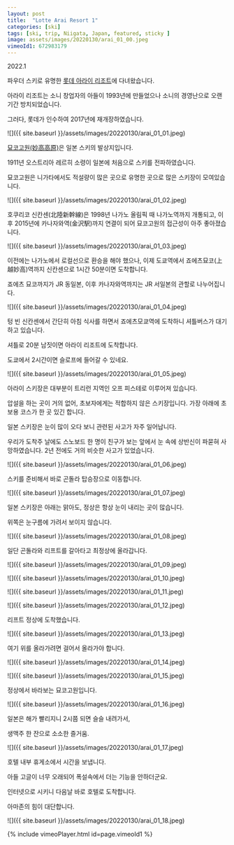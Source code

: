 ```yaml
---
layout: post
title:  "Lotte Arai Resort 1"
categories: [ski]
tags: [ski, trip, Niigata, Japan, featured, sticky ]
image: assets/images/20220130/arai_01_00.jpeg
vimeoId1: 672983179
---
```


2022.1

파우더 스키로 유명한 [롯데 아라이 리조트][arai1]에 다녀왔습니다.

아라이 리조트는 소니 창업자의 아들이 1993년에 만들었으나 소니의 경영난으로 오랜기간 방치되었습니다.

그러다, 롯데가 인수하여 2017년에 재개장하였습니다.

![]({{ site.baseurl }}/assets/images/20220130/arai_01_01.jpeg)

[묘코고원(妙高高原)][myoko1]은 일본 스키의 발상지입니다. 

1911년 오스트리아 레르히 소령이 일본에 처음으로 스키를 전파하였습니다.

묘코고원은 니가타에서도 적설량이 많은 곳으로 유명한 곳으로 많은 스키장이 모여있습니다.

![]({{ site.baseurl }}/assets/images/20220130/arai_01_02.jpeg)


호쿠리코 신칸센(北陸新幹線)은 1998년 나가노 올림픽 때 나가노역까지 개통되고, 
이후 2015년에 카나자와역(金沢駅)까지 연결이 되어 묘코고원의 접근성이 아주 좋아졌습니다.

![]({{ site.baseurl }}/assets/images/20220130/arai_01_03.jpeg)

이전에는 나가노에서 로컬선으로 환승을 해야 했으나,
이제 도쿄역에서 죠에츠묘코(上越妙高)역까지 신칸센으로 1시간 50분이면 도착합니다. 

죠에츠 묘코까지가 JR 동일본, 이후 카나자와역까지는 JR 서일본의 관할로 나누어집니다.

![]({{ site.baseurl }}/assets/images/20220130/arai_01_04.jpeg)

텅 빈 신칸센에서 간단히 아침 식사를 하면서 죠에츠모쿄역에 도착하니 셔틀버스가 대기하고 있습니다.

셔틀로 20분 남짓이면 아라이 리조트에 도착합니다. 

도쿄에서 2시간이면 슬로프에 들어갈 수 있네요.

![]({{ site.baseurl }}/assets/images/20220130/arai_01_05.jpeg)

아라이 스키장은 대부분이 트리런 지역인 오프 피스테로 이루어져 있습니다. 

압설을 하는 곳이 거의 없어, 초보자에게는 적합하지 않은 스키장입니다. 가장 아래에 초보용 코스가 한 곳 있긴 합니다.

일본 스키장은 눈이 많이 오다 보니 관련된 사고가 자주 일어납니다.

우리가 도착주 날에도 스노보드 한 명이 친구가 보는 앞에서 눈 속에 상반신이 파묻혀 사망하였습니다.
2년 전에도 거의 비슷한 사고가 있었습니다.

![]({{ site.baseurl }}/assets/images/20220130/arai_01_06.jpeg)

스키를 준비해서 바로 곤돌라 탑승장으로 이동합니다.

![]({{ site.baseurl }}/assets/images/20220130/arai_01_07.jpeg)

일본 스키장은 아래는 맑아도, 정상은 항상 눈이 내리는 곳이 많습니다.

위쪽은 눈구름에 가려서 보이지 않습니다.

![]({{ site.baseurl }}/assets/images/20220130/arai_01_08.jpeg)

일단 곤돌라와 리프트를 갈아타고 최정상에 올라갑니다.

![]({{ site.baseurl }}/assets/images/20220130/arai_01_09.jpeg)

![]({{ site.baseurl }}/assets/images/20220130/arai_01_10.jpeg)

![]({{ site.baseurl }}/assets/images/20220130/arai_01_11.jpeg)

![]({{ site.baseurl }}/assets/images/20220130/arai_01_12.jpeg)

리프트 정상에 도착했습니다.

![]({{ site.baseurl }}/assets/images/20220130/arai_01_13.jpeg)

여기 위를 올라가려면 걸어서 올라가야 합니다.

![]({{ site.baseurl }}/assets/images/20220130/arai_01_14.jpeg)

![]({{ site.baseurl }}/assets/images/20220130/arai_01_15.jpeg)

정상에서 바라보는 묘코고원입니다.

![]({{ site.baseurl }}/assets/images/20220130/arai_01_16.jpeg)

일본은 해가 빨리지니 2시쯤 되면 슬슬 내려가서,

생맥주 한 잔으로 소소한 즐거움.

![]({{ site.baseurl }}/assets/images/20220130/arai_01_17.jpeg)

호텔 내부 휴게소에서 시간을 보냅니다.

아들 고글이 너무 오래되어 폭설속에서 더는 기능을 안하더군요.

인터넷으로 시키니 다음날 바로 호텔로 도착합니다.

아마존의 힘이 대단합니다.

![]({{ site.baseurl }}/assets/images/20220130/arai_01_18.jpeg)

{% include vimeoPlayer.html id=page.vimeoId1 %}


[arai1]: https://www.lottehotel.com/arai-resort/en.html

[myoko1]: https://myokotourism.com